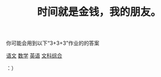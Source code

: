 ﻿---
title: 时间就是金钱，我的朋友。
time: 2020-10-1 19:59:59
tags: hide
cover: https://thirty-1302773433.cos.ap-nanjing.myqcloud.com/postcover/nguyen-dang-hoang-nhu-qDgTQOYk6B8-unsplash.jpg
---
你可能会用到以下“3+3+3”作业的的答案

[语文](/something-secret/answer/3/wk/yw)
[数学](/something-secret/answer/3/wk/sx)
[英语](/something-secret/answer/3/wk/yy)
[文科综合](/something-secret/answer/3/wk/zh)

：）